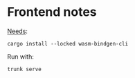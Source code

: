 # Frontend notes

[Needs](https://stackoverflow.com/questions/72146492/unable-to-execute-trunk-serve):
```
cargo install --locked wasm-bindgen-cli
```

Run with:
```
trunk serve
```
